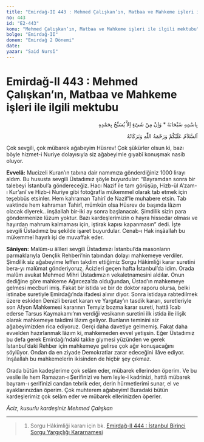 ```yaml
---
title: "Emirdağ-II 443 : Mehmed Çalışkan’ın, Matbaa ve Mahkeme işleri ile ilgili mektubu"
no: 443
id: "E2-443"
konu: "Mehmed Çalışkan’ın, Matbaa ve Mahkeme işleri ile ilgili mektubu"
bolge: "Emirdağ-II"
donem: "Emirdağ 2 Dönemi"
date: 
yazar: "Said Nursî"
---
```


# Emirdağ-II 443 : Mehmed Çalışkan’ın, Matbaa ve Mahkeme işleri ile ilgili mektubu

<p class="arabic" dir="rtl" title="Meal: “Subhân Allah’ın adıyla” * “Hiçbir şey yoktur ki O'nu hamd ile tesbih etmesin” [İsrâ 17:44]">بِاسْمِهِ سُبْحَانَهُ * وَاِنْ مِنْ شَىْءٍ اِلاَّ يُسَبِّحُ بِحَمْدِهِ</p>

<p class="arabic" dir="rtl" title="Meal: “Allah’ın selâmı, rahmeti ve bereketleri, üzerinize olsun.”">اَلسَّلاَمُ عَلَيْكُمْ وَرَحْمَةُ اللّٰهِ وَبَرَكَاتُهُ</p>

Çok sevgili, çok mübarek ağabeyim Hüsrev! Çok şükürler olsun ki, bazı böyle hizmet-i Nuriye dolayısıyla siz ağabeyimle gıyabî konuşmak nasib oluyor.

**Evvelâ:** Mucizeli Kuran’ın tabına dair namımıza gönderdiğiniz 1000 lirayı aldım. Bu hususta sevgili Üstadımız şöyle buyurdular: “Bayramdan sonra bir talebeyi İstanbul’a göndereceğiz. Hacı Nazif ile tam görüşüp, Hizb-ül A’zam-ı Kur’anî ve Hizb-i Nuriye gibi fotoğrafla mükemmel olarak tab etmek için teşebbüs etsinler. Hem kahraman Tahirî de Nazif’le muhabere etsin. Tab vaktinde hem kahraman Tahirî, mümkün olsa Hüsrev de başında lâzım olacak diyerek.. inşâallah bir-iki ay sonra başlanacak. Şimdilik sizin para göndermenize lüzum yoktur. Bazı kardeşlerimizin o hayra hissedar olması ve hayırdan mahrum kalmaması için, iştirak kapısı kapanmasın” dedi. İşte sevgili Üstadımız bu şekilde işaret buyurdular. Cenab-ı Hak inşâallah bu mükemmel hayırlı işi de muvaffak eder.

**Sâniyen:** Malûm-u âlîleri sevgili Üstadımızı İstanbul’da masonların parmaklarıyla Gençlik Rehberi’nin tabından dolayı mahkemeye verdiler. Şimdilik siz ağabeyime leffen takdim ettiğimiz Sorgu Hâkimliği karar suretini bera-yı malûmat gönderiyoruz. Âcizleri geçen hafta İstanbul’da idim. Orada malûm avukat Mehmed Mihri Üstadımızın vekaletnamesini aldılar. Onun dediğine göre mahkeme Ağırceza’da olduğundan, Üstad’ın mahkemeye gelmesi mecburî imiş. Fakat bir istida ve bir de doktor raporu olursa, belki istinabe suretiyle Emirdağı’nda ifadesi alınır diyor. Sonra istidaya rabtedilmek üzere eskiden Denizli beraet kararı ve Yargıtay’ın tasdik kararı, suretleriyle son Afyon Mahkemesi kararının Temyiz bozma karar sureti, hattâ îcab ederse Tarsus Kaymakamı’nın verdiği vesikanın suretini ilk istida ile ilişik olarak mahkemeye takdimi lâzım geliyor. Bunların teminini siz ağabeyimizden rica ediyoruz. Gerçi daha davetiye gelmemiş. Fakat daha evvelden hazırlanmak lâzım ki, mahkemeden evvel yetişsin. Eğer Üstadımız bu defa gerek Emirdağı’ndaki takke giymesi yüzünden ve gerek İstanbul’daki Rehber için mahkemeye gelirse çok ağır konuşacağını söylüyor. Ondan da en ziyade Demokratlar zarar edeceğini ilâve ediyor. İnşâallah bu mahkemelerin ikisinden de hiçbir şey çıkmaz.

Orada bütün kadeşlerime çok selâm eder, mübarek ellerinden öperim. Ve bu vesile ile hem Ramazan-ı Şerifinizi ve hem leyle-i kadrinizi, hattâ mübarek bayram-ı şerifinizi candan tebrik eder, derin hürmetlerimi sunar, el ve ayaklarınızdan öperim. Çok muhterem ağabeyim! Buradaki bütün kardeşlerimiz çok selâm eder ve mübarek ellerinizden öperler.

*Âciz, kusurlu kardeşiniz*
*Mehmed Çalışkan*

***

> 1. Sorgu Hâkimliği kararı için bk. [Emirdağ-II 444 : İstanbul Birinci Sorgu Yargıçlığı Kararnamesi](E2-444.md)
